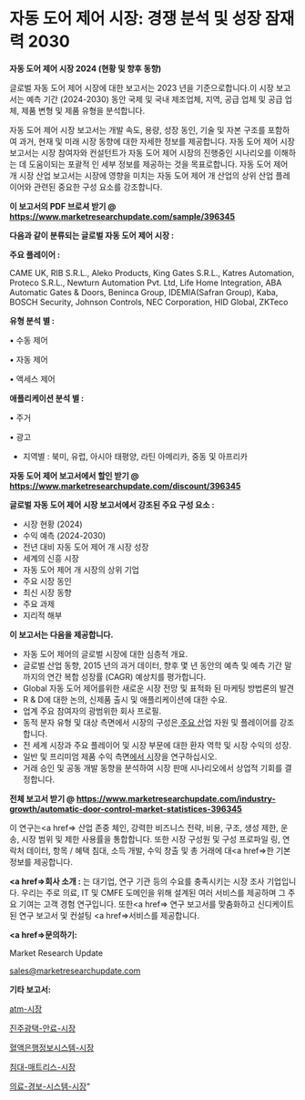 # 자동 도어 제어 시장: 경쟁 분석 및 성장 잠재력 2030

<strong>자동 도어 제어 시장 2024 (현황 및 향후 동향)</strong>

글로벌 자동 도어 제어 시장에 대한 보고서는 2023 년을 기준으로합니다.이 시장 보고서는 예측 기간 (2024-2030) 동안 국제 및 국내 제조업체, 지역, 공급 업체 및 공급 업체, 제품 변형 및 제품 유형을 분석합니다.

자동 도어 제어 시장 보고서는 개발 속도, 용량, 성장 동인, 기술 및 자본 구조를 포함하여 과거, 현재 및 미래 시장 동향에 대한 자세한 정보를 제공합니다. 자동 도어 제어 시장 보고서는 시장 참여자와 컨설턴트가 자동 도어 제어 시장의 진행중인 시나리오를 이해하는 데 도움이되는 포괄적 인 세부 정보를 제공하는 것을 목표로합니다. 자동 도어 제어 개 시장 산업 보고서는 시장에 영향을 미치는 자동 도어 제어 개 산업의 상위 산업 플레이어와 관련된 중요한 구성 요소를 강조합니다.



<strong>이 보고서의 PDF 브로셔 받기 @ <a href=https://www.marketresearchupdate.com/sample/396345>https://www.marketresearchupdate.com/sample/396345</a></strong>



<strong>다음과 같이 분류되는 글로벌 자동 도어 제어 시장 :</strong>



<strong>주요 플레이어 :</strong>

CAME UK, RIB S.R.L., Aleko Products, King Gates S.R.L., Katres Automation, Proteco S.R.L., Newturn Automation Pvt. Ltd, Life Home Integration, ABA Automatic Gates & Doors, Beninca Group, IDEMIA(Safran Group), Kaba, BOSCH Security, Johnson Controls, NEC Corporation, HID Global, ZKTeco



<strong>유형 분석 별 :</strong>

• 수동 제어

• 자동 제어

• 액세스 제어



<strong>애플리케이션 분석 별 :</strong>

• 주거

• 광고

<ul>
  <li>지역별 : 북미, 유럽, 아시아 태평양, 라틴 아메리카, 중동 및 아프리카</li>
</ul>


<strong>자동 도어 제어 보고서에서 할인 받기 @ <a href=https://www.marketresearchupdate.com/discount/396345>https://www.marketresearchupdate.com/discount/396345</a></strong>



<strong>글로벌 자동 도어 제어 시장 보고서에서 강조된 주요 구성 요소 :</strong>
<ul>
  <li>시장 현황 (2024)</li>
  <li>수익 예측 (2024-2030)</li>
  <li>전년 대비 자동 도어 제어 개 시장 성장</li>
  <li>세계의 신흥 시장</li>
  <li>자동 도어 제어 개 시장의 상위 기업</li>
  <li>주요 시장 동인</li>
  <li>최신 시장 동향</li>
  <li>주요 과제</li>
  <li>지리적 해부</li>
</ul>


<strong>이 보고서는 다음을 제공합니다.</strong>
<ul>
  <li>자동 도어 제어의 글로벌 시장에 대한 심층적 개요.</li>
  <li>글로벌 산업 동향, 2015 년의 과거 데이터, 향후 몇 년 동안의 예측 및 예측 기간 말까지의 연간 복합 성장률 (CAGR) 예상치를 평가합니다.</li>
  <li>Global 자동 도어 제어를위한 새로운 시장 전망 및 표적화 된 마케팅 방법론의 발견</li>
  <li>R &amp; D에 대한 논의, 신제품 출시 및 애플리케이션에 대한 수요.</li>
  <li>업계 주요 참여자의 광범위한 회사 프로필.</li>
  <li>동적 분자 유형 및 대상 측면에서 시장의 구성은<a href=> 주요 산</a>업 자원 및 플레이어를 강조합니다.</li>
  <li>전 세계 시장과 주요 플레이어 및 시장 부문에 대한 환자 역학 및 시장 수익의 성장.</li>
  <li>일반 및 프리미엄 제품 수익 측면<a href=>에서 시</a>장을 연구하십시오.</li>
  <li>거래 승인 및 공동 개발 동향을 분석하여 시장 판매 시나리오에서 상업적 기회를 결정합니다.</li>
</ul>



<strong>전체 보고서 받기 @ <a href=https://www.marketresearchupdate.com/industry-growth/automatic-door-control-market-statistices-396345>https://www.marketresearchupdate.com/industry-growth/automatic-door-control-market-statistices-396345</a></strong>

이 연구는<a href=> 산업 존중</a> 체인, 강력한 비즈니스 전략, 비용, 구조, 생성 제한, 운송, 시장 범위 및 제한 사용률을 통합합니다. 또한 시장 구성원 및 구성 프로파일 링, 연락처 데이터, 항목 / 혜택 침대, 소득 개발, 수익 창출 및 총 거래에 대<a href=>한 기본 </a>정보를 제공합니다.



<strong><a href=>회사 소</a>개 :</strong>
는 대기업, 연구 기관 등의 수요를 충족시키는 시장 조사 기업입니다. 우리는 주로 의료, IT 및 CMFE 도메인을 위해 설계된 여러 서비스를 제공하며 그 주요 기여는 고객 경험 연구입니다. 또한<a href=> 연구 보</a>고서를 맞춤화하고 신디케이트 된 연구 보고서 및 컨설팅 <a href=>서비스</a>를 제공합니다.



<strong><a href=>문의하기:</a></strong>

Market Research Update

sales@marketresearchupdate.com



<strong>기타 보고서:</strong>

<a href=https://www.linkedin.com/pulse/atm-시장-규모-및-성장-2023-market-matrix-musings-analysis/>atm-시장</a>

<a href=https://www.linkedin.com/pulse/진주광택-안료-시장-동향-및-성장-전망-survey-spotlight-pro-24-analysis-xzmtf/>진주광택-안료-시장</a>

<a href=https://www.linkedin.com/pulse/혈액은행정보시스템-시장-세분화-연구-및-목표-고객2029년-data-dive-diaries-24-analysis-6ci3f/>혈액은행정보시스템-시장</a>

<a href=https://www.linkedin.com/pulse/침대-매트리스-시장-동향-및-성장-전망-analytics-avenue-adventures-24-ana-efvkf/>침대-매트리스-시장</a>

<a href=https://www.linkedin.com/pulse/의료-경보-시스템-시장-규모-및-성장-2023-analytics-alchemy-360-analysis-w4gyf/>의료-경보-시스템-시장</a>"
